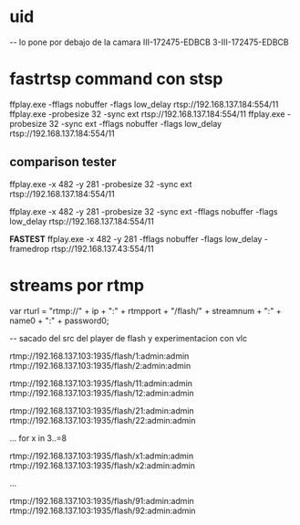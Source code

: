 # uid
-- lo pone por debajo de la camara
III-172475-EDBCB
3-III-172475-EDBCB

# fastrtsp command con stsp
ffplay.exe -fflags nobuffer -flags low_delay rtsp://192.168.137.184:554/11
ffplay.exe -probesize 32 -sync ext rtsp://192.168.137.184:554/11
ffplay.exe -probesize 32 -sync ext -fflags nobuffer -flags low_delay rtsp://192.168.137.184:554/11

## comparison tester
ffplay.exe -x 482 -y 281 -probesize 32 -sync ext rtsp://192.168.137.184:554/11

ffplay.exe -x 482 -y 281 -probesize 32 -sync ext -fflags nobuffer -flags low_delay rtsp://192.168.137.184:554/11


**FASTEST**
ffplay.exe -x 482 -y 281 -fflags nobuffer -flags low_delay -framedrop rtsp://192.168.137.43:554/11


# streams por rtmp

var rturl = "rtmp://" + ip + ":" + rtmpport + "/flash/" + streamnum + ":" + name0 + ":" + password0;

-- sacado del src del player de flash y experimentacion con vlc

rtmp://192.168.137.103:1935/flash/1:admin:admin
rtmp://192.168.137.103:1935/flash/2:admin:admin

rtmp://192.168.137.103:1935/flash/11:admin:admin
rtmp://192.168.137.103:1935/flash/12:admin:admin

rtmp://192.168.137.103:1935/flash/21:admin:admin
rtmp://192.168.137.103:1935/flash/22:admin:admin

... for x in 3..=8

rtmp://192.168.137.103:1935/flash/x1:admin:admin
rtmp://192.168.137.103:1935/flash/x2:admin:admin

...

rtmp://192.168.137.103:1935/flash/91:admin:admin
rtmp://192.168.137.103:1935/flash/92:admin:admin

